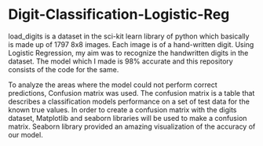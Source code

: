 # Digit-Classification-Logistic-Reg

load_digits is a dataset in the sci-kit learn library of python which basically is made up of 1797 8x8 images. Each image is of a hand-written digit.
Using Logistic Regression, my aim was to recognize the handwritten digits in the dataset. The model which I made is 98% accurate and this repository consists of the code for the same.

To analyze the areas where the model could not perform correct predictions, Confusion matrix was used.
The confusion matrix is a table that describes a classification models performance on a set of test data for the known true values. In order to create a confusion matrix with the digits dataset, Matplotlib and seaborn libraries will be used to make a confusion matrix.
Seaborn library provided an amazing visualization of the accuracy of our model.

